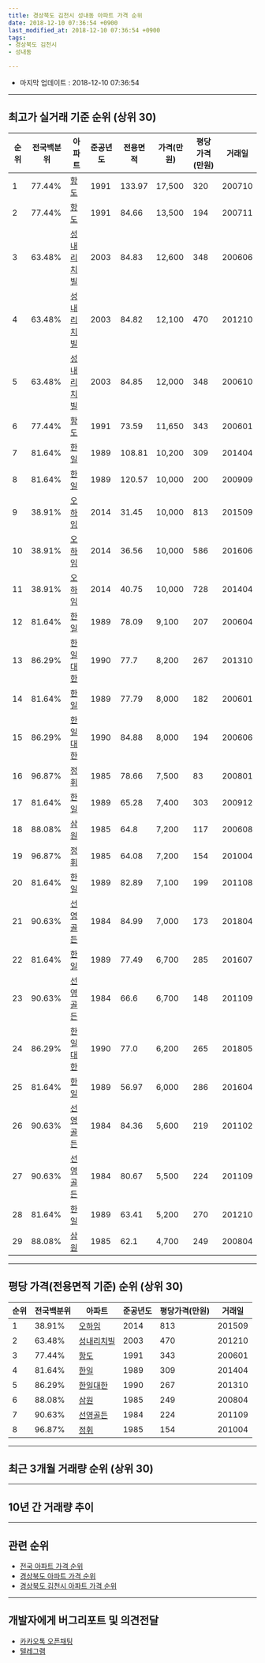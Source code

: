 ```yaml
---
title: 경상북도 김천시 성내동 아파트 가격 순위
date: 2018-12-10 07:36:54 +0900
last_modified_at: 2018-12-10 07:36:54 +0900
tags:
- 경상북도 김천시
- 성내동

---
```


* 마지막 업데이트 : 2018-12-10 07:36:54

---

## 최고가 실거래 기준 순위 (상위 30)


|순위|전국백분위|아파트|준공년도|전용면적|가격(만원)|평당가격(만원)|거래일|
|---|---|---|---|---|---|---|---|
|1|77.44%|[항도](https://search.naver.com/search.naver?query=%EA%B2%BD%EC%83%81%EB%B6%81%EB%8F%84+%EA%B9%80%EC%B2%9C%EC%8B%9C+%EC%84%B1%EB%82%B4%EB%8F%99+%ED%95%AD%EB%8F%84)|1991|133.97|17,500|320|200710|
|2|77.44%|[항도](https://search.naver.com/search.naver?query=%EA%B2%BD%EC%83%81%EB%B6%81%EB%8F%84+%EA%B9%80%EC%B2%9C%EC%8B%9C+%EC%84%B1%EB%82%B4%EB%8F%99+%ED%95%AD%EB%8F%84)|1991|84.66|13,500|194|200711|
|3|63.48%|[성내리치빌](https://search.naver.com/search.naver?query=%EA%B2%BD%EC%83%81%EB%B6%81%EB%8F%84+%EA%B9%80%EC%B2%9C%EC%8B%9C+%EC%84%B1%EB%82%B4%EB%8F%99+%EC%84%B1%EB%82%B4%EB%A6%AC%EC%B9%98%EB%B9%8C)|2003|84.83|12,600|348|200606|
|4|63.48%|[성내리치빌](https://search.naver.com/search.naver?query=%EA%B2%BD%EC%83%81%EB%B6%81%EB%8F%84+%EA%B9%80%EC%B2%9C%EC%8B%9C+%EC%84%B1%EB%82%B4%EB%8F%99+%EC%84%B1%EB%82%B4%EB%A6%AC%EC%B9%98%EB%B9%8C)|2003|84.82|12,100|470|201210|
|5|63.48%|[성내리치빌](https://search.naver.com/search.naver?query=%EA%B2%BD%EC%83%81%EB%B6%81%EB%8F%84+%EA%B9%80%EC%B2%9C%EC%8B%9C+%EC%84%B1%EB%82%B4%EB%8F%99+%EC%84%B1%EB%82%B4%EB%A6%AC%EC%B9%98%EB%B9%8C)|2003|84.85|12,000|348|200610|
|6|77.44%|[항도](https://search.naver.com/search.naver?query=%EA%B2%BD%EC%83%81%EB%B6%81%EB%8F%84+%EA%B9%80%EC%B2%9C%EC%8B%9C+%EC%84%B1%EB%82%B4%EB%8F%99+%ED%95%AD%EB%8F%84)|1991|73.59|11,650|343|200601|
|7|81.64%|[한일](https://search.naver.com/search.naver?query=%EA%B2%BD%EC%83%81%EB%B6%81%EB%8F%84+%EA%B9%80%EC%B2%9C%EC%8B%9C+%EC%84%B1%EB%82%B4%EB%8F%99+%ED%95%9C%EC%9D%BC)|1989|108.81|10,200|309|201404|
|8|81.64%|[한일](https://search.naver.com/search.naver?query=%EA%B2%BD%EC%83%81%EB%B6%81%EB%8F%84+%EA%B9%80%EC%B2%9C%EC%8B%9C+%EC%84%B1%EB%82%B4%EB%8F%99+%ED%95%9C%EC%9D%BC)|1989|120.57|10,000|200|200909|
|9|38.91%|[오하임](https://search.naver.com/search.naver?query=%EA%B2%BD%EC%83%81%EB%B6%81%EB%8F%84+%EA%B9%80%EC%B2%9C%EC%8B%9C+%EC%84%B1%EB%82%B4%EB%8F%99+%EC%98%A4%ED%95%98%EC%9E%84)|2014|31.45|10,000|813|201509|
|10|38.91%|[오하임](https://search.naver.com/search.naver?query=%EA%B2%BD%EC%83%81%EB%B6%81%EB%8F%84+%EA%B9%80%EC%B2%9C%EC%8B%9C+%EC%84%B1%EB%82%B4%EB%8F%99+%EC%98%A4%ED%95%98%EC%9E%84)|2014|36.56|10,000|586|201606|
|11|38.91%|[오하임](https://search.naver.com/search.naver?query=%EA%B2%BD%EC%83%81%EB%B6%81%EB%8F%84+%EA%B9%80%EC%B2%9C%EC%8B%9C+%EC%84%B1%EB%82%B4%EB%8F%99+%EC%98%A4%ED%95%98%EC%9E%84)|2014|40.75|10,000|728|201404|
|12|81.64%|[한일](https://search.naver.com/search.naver?query=%EA%B2%BD%EC%83%81%EB%B6%81%EB%8F%84+%EA%B9%80%EC%B2%9C%EC%8B%9C+%EC%84%B1%EB%82%B4%EB%8F%99+%ED%95%9C%EC%9D%BC)|1989|78.09|9,100|207|200604|
|13|86.29%|[한일대한](https://search.naver.com/search.naver?query=%EA%B2%BD%EC%83%81%EB%B6%81%EB%8F%84+%EA%B9%80%EC%B2%9C%EC%8B%9C+%EC%84%B1%EB%82%B4%EB%8F%99+%ED%95%9C%EC%9D%BC%EB%8C%80%ED%95%9C)|1990|77.7|8,200|267|201310|
|14|81.64%|[한일](https://search.naver.com/search.naver?query=%EA%B2%BD%EC%83%81%EB%B6%81%EB%8F%84+%EA%B9%80%EC%B2%9C%EC%8B%9C+%EC%84%B1%EB%82%B4%EB%8F%99+%ED%95%9C%EC%9D%BC)|1989|77.79|8,000|182|200601|
|15|86.29%|[한일대한](https://search.naver.com/search.naver?query=%EA%B2%BD%EC%83%81%EB%B6%81%EB%8F%84+%EA%B9%80%EC%B2%9C%EC%8B%9C+%EC%84%B1%EB%82%B4%EB%8F%99+%ED%95%9C%EC%9D%BC%EB%8C%80%ED%95%9C)|1990|84.88|8,000|194|200606|
|16|96.87%|[정휘](https://search.naver.com/search.naver?query=%EA%B2%BD%EC%83%81%EB%B6%81%EB%8F%84+%EA%B9%80%EC%B2%9C%EC%8B%9C+%EC%84%B1%EB%82%B4%EB%8F%99+%EC%A0%95%ED%9C%98)|1985|78.66|7,500|83|200801|
|17|81.64%|[한일](https://search.naver.com/search.naver?query=%EA%B2%BD%EC%83%81%EB%B6%81%EB%8F%84+%EA%B9%80%EC%B2%9C%EC%8B%9C+%EC%84%B1%EB%82%B4%EB%8F%99+%ED%95%9C%EC%9D%BC)|1989|65.28|7,400|303|200912|
|18|88.08%|[삼원](https://search.naver.com/search.naver?query=%EA%B2%BD%EC%83%81%EB%B6%81%EB%8F%84+%EA%B9%80%EC%B2%9C%EC%8B%9C+%EC%84%B1%EB%82%B4%EB%8F%99+%EC%82%BC%EC%9B%90)|1985|64.8|7,200|117|200608|
|19|96.87%|[정휘](https://search.naver.com/search.naver?query=%EA%B2%BD%EC%83%81%EB%B6%81%EB%8F%84+%EA%B9%80%EC%B2%9C%EC%8B%9C+%EC%84%B1%EB%82%B4%EB%8F%99+%EC%A0%95%ED%9C%98)|1985|64.08|7,200|154|201004|
|20|81.64%|[한일](https://search.naver.com/search.naver?query=%EA%B2%BD%EC%83%81%EB%B6%81%EB%8F%84+%EA%B9%80%EC%B2%9C%EC%8B%9C+%EC%84%B1%EB%82%B4%EB%8F%99+%ED%95%9C%EC%9D%BC)|1989|82.89|7,100|199|201108|
|21|90.63%|[선영골든](https://search.naver.com/search.naver?query=%EA%B2%BD%EC%83%81%EB%B6%81%EB%8F%84+%EA%B9%80%EC%B2%9C%EC%8B%9C+%EC%84%B1%EB%82%B4%EB%8F%99+%EC%84%A0%EC%98%81%EA%B3%A8%EB%93%A0)|1984|84.99|7,000|173|201804|
|22|81.64%|[한일](https://search.naver.com/search.naver?query=%EA%B2%BD%EC%83%81%EB%B6%81%EB%8F%84+%EA%B9%80%EC%B2%9C%EC%8B%9C+%EC%84%B1%EB%82%B4%EB%8F%99+%ED%95%9C%EC%9D%BC)|1989|77.49|6,700|285|201607|
|23|90.63%|[선영골든](https://search.naver.com/search.naver?query=%EA%B2%BD%EC%83%81%EB%B6%81%EB%8F%84+%EA%B9%80%EC%B2%9C%EC%8B%9C+%EC%84%B1%EB%82%B4%EB%8F%99+%EC%84%A0%EC%98%81%EA%B3%A8%EB%93%A0)|1984|66.6|6,700|148|201109|
|24|86.29%|[한일대한](https://search.naver.com/search.naver?query=%EA%B2%BD%EC%83%81%EB%B6%81%EB%8F%84+%EA%B9%80%EC%B2%9C%EC%8B%9C+%EC%84%B1%EB%82%B4%EB%8F%99+%ED%95%9C%EC%9D%BC%EB%8C%80%ED%95%9C)|1990|77.0|6,200|265|201805|
|25|81.64%|[한일](https://search.naver.com/search.naver?query=%EA%B2%BD%EC%83%81%EB%B6%81%EB%8F%84+%EA%B9%80%EC%B2%9C%EC%8B%9C+%EC%84%B1%EB%82%B4%EB%8F%99+%ED%95%9C%EC%9D%BC)|1989|56.97|6,000|286|201604|
|26|90.63%|[선영골든](https://search.naver.com/search.naver?query=%EA%B2%BD%EC%83%81%EB%B6%81%EB%8F%84+%EA%B9%80%EC%B2%9C%EC%8B%9C+%EC%84%B1%EB%82%B4%EB%8F%99+%EC%84%A0%EC%98%81%EA%B3%A8%EB%93%A0)|1984|84.36|5,600|219|201102|
|27|90.63%|[선영골든](https://search.naver.com/search.naver?query=%EA%B2%BD%EC%83%81%EB%B6%81%EB%8F%84+%EA%B9%80%EC%B2%9C%EC%8B%9C+%EC%84%B1%EB%82%B4%EB%8F%99+%EC%84%A0%EC%98%81%EA%B3%A8%EB%93%A0)|1984|80.67|5,500|224|201109|
|28|81.64%|[한일](https://search.naver.com/search.naver?query=%EA%B2%BD%EC%83%81%EB%B6%81%EB%8F%84+%EA%B9%80%EC%B2%9C%EC%8B%9C+%EC%84%B1%EB%82%B4%EB%8F%99+%ED%95%9C%EC%9D%BC)|1989|63.41|5,200|270|201210|
|29|88.08%|[삼원](https://search.naver.com/search.naver?query=%EA%B2%BD%EC%83%81%EB%B6%81%EB%8F%84+%EA%B9%80%EC%B2%9C%EC%8B%9C+%EC%84%B1%EB%82%B4%EB%8F%99+%EC%82%BC%EC%9B%90)|1985|62.1|4,700|249|200804|


---

## 평당 가격(전용면적 기준) 순위 (상위 30)


|순위|전국백분위|아파트|준공년도|평당가격(만원)|거래일|
|---|---|---|---|---|---|
|1|38.91%|[오하임](https://search.naver.com/search.naver?query=%EA%B2%BD%EC%83%81%EB%B6%81%EB%8F%84+%EA%B9%80%EC%B2%9C%EC%8B%9C+%EC%84%B1%EB%82%B4%EB%8F%99+%EC%98%A4%ED%95%98%EC%9E%84)|2014|813|201509|
|2|63.48%|[성내리치빌](https://search.naver.com/search.naver?query=%EA%B2%BD%EC%83%81%EB%B6%81%EB%8F%84+%EA%B9%80%EC%B2%9C%EC%8B%9C+%EC%84%B1%EB%82%B4%EB%8F%99+%EC%84%B1%EB%82%B4%EB%A6%AC%EC%B9%98%EB%B9%8C)|2003|470|201210|
|3|77.44%|[항도](https://search.naver.com/search.naver?query=%EA%B2%BD%EC%83%81%EB%B6%81%EB%8F%84+%EA%B9%80%EC%B2%9C%EC%8B%9C+%EC%84%B1%EB%82%B4%EB%8F%99+%ED%95%AD%EB%8F%84)|1991|343|200601|
|4|81.64%|[한일](https://search.naver.com/search.naver?query=%EA%B2%BD%EC%83%81%EB%B6%81%EB%8F%84+%EA%B9%80%EC%B2%9C%EC%8B%9C+%EC%84%B1%EB%82%B4%EB%8F%99+%ED%95%9C%EC%9D%BC)|1989|309|201404|
|5|86.29%|[한일대한](https://search.naver.com/search.naver?query=%EA%B2%BD%EC%83%81%EB%B6%81%EB%8F%84+%EA%B9%80%EC%B2%9C%EC%8B%9C+%EC%84%B1%EB%82%B4%EB%8F%99+%ED%95%9C%EC%9D%BC%EB%8C%80%ED%95%9C)|1990|267|201310|
|6|88.08%|[삼원](https://search.naver.com/search.naver?query=%EA%B2%BD%EC%83%81%EB%B6%81%EB%8F%84+%EA%B9%80%EC%B2%9C%EC%8B%9C+%EC%84%B1%EB%82%B4%EB%8F%99+%EC%82%BC%EC%9B%90)|1985|249|200804|
|7|90.63%|[선영골든](https://search.naver.com/search.naver?query=%EA%B2%BD%EC%83%81%EB%B6%81%EB%8F%84+%EA%B9%80%EC%B2%9C%EC%8B%9C+%EC%84%B1%EB%82%B4%EB%8F%99+%EC%84%A0%EC%98%81%EA%B3%A8%EB%93%A0)|1984|224|201109|
|8|96.87%|[정휘](https://search.naver.com/search.naver?query=%EA%B2%BD%EC%83%81%EB%B6%81%EB%8F%84+%EA%B9%80%EC%B2%9C%EC%8B%9C+%EC%84%B1%EB%82%B4%EB%8F%99+%EC%A0%95%ED%9C%98)|1985|154|201004|


---

## 최근 3개월 거래량 순위 (상위 30)


<div style="width:100%;">
    <canvas id="deal_count_ranking" height="250"></canvas>
</div>


<script>
new Chart(document.getElementById("deal_count_ranking"), {
    type: 'horizontalBar',
    data: {
        labels: ['삼원', '오하임'],
        datasets: [{
            label: '실거래 수',
            data: [1, 1],
            borderColor: "rgba(255, 0, 128, 1)",
            backgroundColor: "rgba(255, 0, 128, 0.5)",
            fill: false,
        }]
    },
    options: {
        responsive: true,
        title: {
            display: true,
            text: '최근 3개월 거래량 순위'
        },
        tooltips: {
            mode: 'index',
            intersect: false,
            callbacks: {
                title: function(tooltipItems, data) {
                    return "실거래 수:";
                },
                label: function(tooltipItem, data) {
                    return data.labels[tooltipItem.index] + ": " + tooltipItem.xLabel;
                }
            }
        },
        hover: {
            mode: 'nearest',
            intersect: true
        },
        scales: {
            xAxes: [{
                display: true,
                scaleLabel: {
                    display: true,
                    labelString: '실거래 수'
                },
                ticks: {
                    suggestedMin: 0,
                }
            }],
            yAxes: [{
                display: true,
                ticks: {
                    autoSkip: false,
                    callback: function(value, index, values) {
                        if (value.length > 15)
                            return value.substr(0, 13) + "...";
                        else
                            return value;
                    }
                },
                scaleLabel: {
                    display: false,
                }
            }]
        }
    }
});

</script>


---

## 10년 간 거래량 추이


<div style="width:100%;">
    <canvas id="deal_progress" height="250"></canvas>
</div>

<script>
new Chart(document.getElementById("deal_progress"), {
    type: 'line',
    data: {
        labels: ['200812','200901','200902','200903','200904','200905','200906','200907','200908','200909','200910','200911','200912','201001','201002','201003','201004','201005','201006','201007','201008','201009','201010','201011','201012','201101','201102','201103','201104','201105','201106','201107','201108','201109','201110','201111','201112','201201','201202','201203','201204','201205','201206','201207','201208','201209','201210','201211','201212','201301','201302','201303','201304','201305','201306','201307','201308','201309','201310','201311','201312','201401','201402','201403','201404','201405','201406','201407','201408','201409','201410','201411','201412','201501','201502','201503','201504','201505','201506','201507','201508','201509','201510','201511','201512','201601','201602','201603','201604','201605','201606','201607','201608','201609','201610','201611','201612','201701','201702','201703','201704','201705','201706','201707','201708','201709','201710','201711','201712','201801','201802','201803','201804','201805','201806','201807','201808','201809','201810','201811','201812'],
        datasets: [{
            label: '실거래 수',
            pointRadius: 1,
            data: [1, 1, 0, 0, 1, 1, 1, 0, 2, 1, 1, 1, 3, 0, 0, 1, 2, 3, 1, 1, 1, 1, 1, 0, 1, 2, 2, 0, 2, 0, 0, 2, 1, 5, 0, 3, 2, 1, 2, 1, 4, 0, 1, 2, 2, 0, 2, 0, 1, 1, 0, 1, 1, 1, 3, 2, 2, 0, 2, 1, 1, 1, 0, 3, 13, 2, 3, 3, 4, 3, 2, 1, 1, 1, 5, 7, 3, 2, 1, 0, 0, 3, 0, 0, 2, 1, 1, 1, 2, 1, 2, 3, 1, 2, 1, 3, 0, 2, 1, 2, 1, 1, 2, 3, 2, 0, 2, 1, 0, 0, 1, 0, 2, 1, 2, 0, 2, 3, 0, 1, 1],
            borderColor: "rgba(255, 201, 14, 1)",
            backgroundColor: "rgba(255, 201, 14, 0.5)",
            fill: true,
        }]
    },
    options: {
        responsive: true,
        title: {
            display: true,
            text: '10년간 거래량 추이'
        },
        tooltips: {
            mode: 'index',
            intersect: false,
        },
        hover: {
            mode: 'nearest',
            intersect: true
        },
        scales: {
            xAxes: [{
                display: true,
                scaleLabel: {
                    display: true,
                    labelString: '년/월'
                }
            }],
            yAxes: [{
                display: true,
                ticks: {
                    suggestedMin: 0,
                },
                scaleLabel: {
                    display: true,
                    labelString: '실거래 수'
                }
            }]
        }
    }
});

</script>


---

## 관련 순위

- [전국 아파트 가격 순위](https://inasie.github.io/apt-ranking/전국)
- [경상북도 아파트 가격 순위](https://inasie.github.io/apt-ranking/경상북도)
- [경상북도 김천시 아파트 가격 순위](https://inasie.github.io/apt-ranking/경상북도-김천시)


---

## 개발자에게 버그리포트 및 의견전달

- [카카오톡 오픈채팅](https://open.kakao.com/o/gLJUAP4)
- [텔레그램](https://t.me/inasie)


